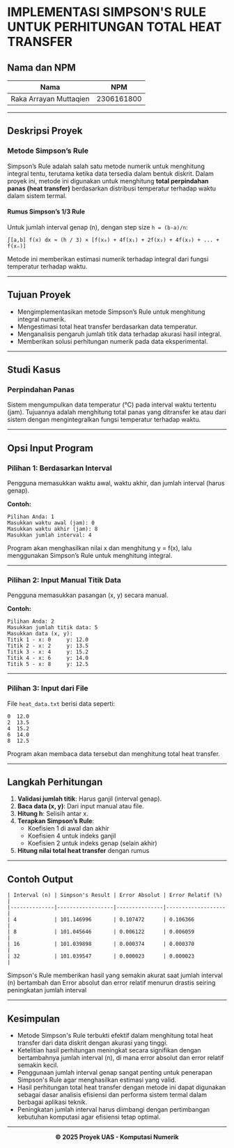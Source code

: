 # IMPLEMENTASI SIMPSON'S RULE UNTUK PERHITUNGAN TOTAL HEAT TRANSFER

## Nama dan NPM

| Nama                       | NPM         |
|----------------------------|-------------|
| Raka Arrayan Muttaqien     | 2306161800  |
---

## Deskripsi Proyek

### Metode Simpson’s Rule

Simpson’s Rule adalah salah satu metode numerik untuk menghitung integral tentu, terutama ketika data tersedia dalam bentuk diskrit. Dalam proyek ini, metode ini digunakan untuk menghitung **total perpindahan panas (heat transfer)** berdasarkan distribusi temperatur terhadap waktu dalam sistem termal.

#### Rumus Simpson’s 1/3 Rule

Untuk jumlah interval genap (n), dengan step size `h = (b-a)/n`:

```
∫[a,b] f(x) dx ≈ (h / 3) × [f(x₀) + 4f(x₁) + 2f(x₂) + 4f(x₃) + ... + f(xₙ)]
```

Metode ini memberikan estimasi numerik terhadap integral dari fungsi temperatur terhadap waktu.

---

## Tujuan Proyek

- Mengimplementasikan metode Simpson’s Rule untuk menghitung integral numerik.
- Mengestimasi total heat transfer berdasarkan data temperatur.
- Menganalisis pengaruh jumlah titik data terhadap akurasi hasil integral.
- Memberikan solusi perhitungan numerik pada data eksperimental.

---

## Studi Kasus

### Perpindahan Panas

Sistem mengumpulkan data temperatur (°C) pada interval waktu tertentu (jam). Tujuannya adalah menghitung total panas yang ditransfer ke atau dari sistem dengan mengintegralkan fungsi temperatur terhadap waktu.

---

## Opsi Input Program

### Pilihan 1: Berdasarkan Interval

Pengguna memasukkan waktu awal, waktu akhir, dan jumlah interval (harus genap).

**Contoh:**

```
Pilihan Anda: 1
Masukkan waktu awal (jam): 0
Masukkan waktu akhir (jam): 8
Masukkan jumlah interval: 4
```

Program akan menghasilkan nilai x dan menghitung y = f(x), lalu menggunakan Simpson’s Rule untuk menghitung integral.

---

### Pilihan 2: Input Manual Titik Data

Pengguna memasukkan pasangan (x, y) secara manual.

**Contoh:**

```
Pilihan Anda: 2
Masukkan jumlah titik data: 5
Masukkan data (x, y):
Titik 1 - x: 0     y: 12.0
Titik 2 - x: 2     y: 13.5
Titik 3 - x: 4     y: 15.2
Titik 4 - x: 6     y: 14.0
Titik 5 - x: 8     y: 12.5
```

---

### Pilihan 3: Input dari File

File `heat_data.txt` berisi data seperti:

```
0  12.0
2  13.5
4  15.2
6  14.0
8  12.5
```

Program akan membaca data tersebut dan menghitung total heat transfer.

---

## Langkah Perhitungan

1. **Validasi jumlah titik**: Harus ganjil (interval genap).
2. **Baca data (x, y)**: Dari input manual atau file.
3. **Hitung h**: Selisih antar x.
4. **Terapkan Simpson’s Rule**:
   - Koefisien 1 di awal dan akhir
   - Koefisien 4 untuk indeks ganjil
   - Koefisien 2 untuk indeks genap (selain akhir)
5. **Hitung nilai total heat transfer** dengan rumus

---

## Contoh Output

```
| Interval (n) | Simpson's Result | Error Absolut | Error Relatif (%) |
|--------------|------------------|---------------|-------------------|
| 4            | 101.146996       | 0.107472      | 0.106366          |
| 8            | 101.045646       | 0.006122      | 0.006059          |
| 16           | 101.039898       | 0.000374      | 0.000370          |
| 32           | 101.039547       | 0.000023      | 0.000023          |
```

Simpson's Rule memberikan hasil yang semakin akurat saat jumlah interval (n) bertambah dan Error absolut dan error relatif menurun drastis seiring peningkatan jumlah interval

---

## Kesimpulan

- Metode Simpson's Rule terbukti efektif dalam menghitung total heat transfer dari data diskrit dengan akurasi yang tinggi.
- Ketelitian hasil perhitungan meningkat secara signifikan dengan bertambahnya jumlah interval (n), di mana error absolut dan error relatif semakin kecil.
- Penggunaan jumlah interval genap sangat penting untuk penerapan Simpson's Rule agar menghasilkan estimasi yang valid.
- Hasil perhitungan total heat transfer dengan metode ini dapat digunakan sebagai dasar analisis efisiensi dan performa sistem termal dalam berbagai aplikasi teknik.
- Peningkatan jumlah interval harus diimbangi dengan pertimbangan kebutuhan komputasi agar efisiensi tetap optimal.

---


<div align="center">
  <strong>© 2025 Proyek UAS - Komputasi Numerik</strong>
</div>
